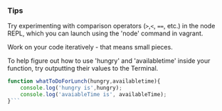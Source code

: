 ### Tips
Try experimenting with comparison operators (`>`,`<`, `==`, etc.) in the node REPL, which you can launch using the 'node' command in vagrant.

Work on your code iteratively - that means small pieces.

To help figure out how to use 'hungry' and 'availabletime' inside your function, try outputting their values to the Terminal.
```javascript
function whatToDoForLunch(hungry,availabletime){
    console.log('hungry is',hungry);
    console.log('avaiableTime is', availableTime);
}```
